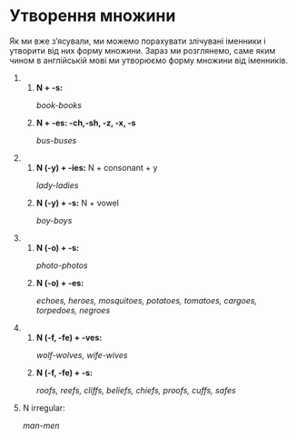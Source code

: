 # Утворення множини

<p>Як ми вже з’ясували, ми можемо порахувати злічувані іменники і утворити від них форму множини. Зараз ми розглянемо, саме яким чином в англійській мові ми утворюємо форму множини від іменників.</p>

<ol>
<li><ol>
<li><b>N + -s:</b></li>
<p><i>book-books</i></p>
<li><b>N + -es: -ch,-sh, -z, -x, -s</b></li>
<p><i>bus-buses</i></p>
</ol></li>
<li><ol>
<li><b>N (-y) + -ies:</b> N + consonant + y</li>
<p><i>lady-ladies</i></p>
<li><b>N (-y) + -s:</b> N + vowel</li>
<p><i>boy-boys</i></p>
</ol></li>
<li><ol>
<li><b>N (-o) + -s:</b></li>
<p><i>photo-photos</i></p>
<li><b>N (-o) + -es:</b></li>
<p><i>echoes, heroes, mosquitoes, potatoes, tomatoes, cargoes, torpedoes, negroes</i></p>
</ol></li>
<li><ol>
<li><b>N (-f, -fe) + -ves:</b></li>
<p><i>wolf-wolves, wife-wives</i></p>
<li><b>N (-f, -fe) + -s:</b></li>
<p><i>roofs, reefs, cliffs, beliefs, chiefs, proofs, cuffs, safes</i></p>
</ol></li>
<li>N irregular:</li>
<p><i>man-men
</i></p>
</ol>

